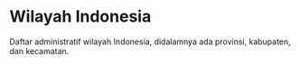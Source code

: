# Wilayah Indonesia
Daftar administratif wilayah Indonesia, didalamnya ada provinsi, kabupaten, dan kecamatan.
